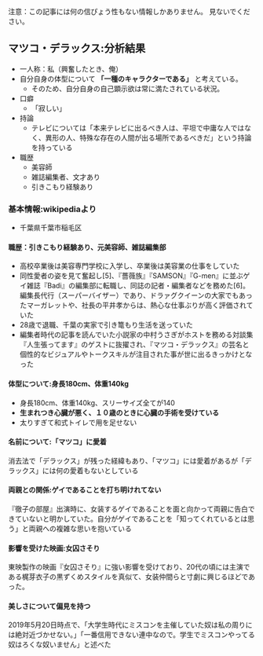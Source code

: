 ﻿


注意：この記事には何の信ぴょう性もない情報しかありません。
見ないでください。


## マツコ・デラックス:分析結果

- 一人称：私（興奮したとき、俺）
- 自分自身の体型について **「一種のキャラクターである」** と考えている。
    - そのため、自分自身の自己顕示欲は常に満たされている状況。
- 口癖
    - 「寂しい」
- 持論
    - テレビについては「本来テレビに出るべき人は、平坦で中庸な人ではなく、異形の人、特殊な存在の人間が出る場所であるべきだ」という持論を持っている
- 職歴
    - 美容師
    - 雑誌編集者、文才あり
    - 引きこもり経験あり




### 基本情報:wikipediaより

- 千葉県千葉市稲毛区


#### 職歴：引きこもり経験あり、元美容師、雑誌編集部

- 高校卒業後は美容専門学校に入学し、卒業後は美容業の仕事をしていた
- 同性愛者の姿を見て奮起し[5]、『薔薇族』『SAMSON』『G-men』に並ぶゲイ雑誌『Badi』の編集部に転職し、同誌の記者・編集者などを務めた[6]。編集長代行（スーパーバイザー）であり、ドラァグクイーンの大家でもあったマーガレットや、社長の平井孝からは、熱心な仕事ぶりが高く評価されていた
- 28歳で退職、千葉の実家で引き篭もり生活を送っていた
- 編集者時代の記事を読んでいた小説家の中村うさぎがホストを務める対談集『人生張ってます』のゲストに抜擢され、『マツコ・デラックス』の芸名と個性的なビジュアルやトークスキルが注目された事が世に出るきっかけとなった


#### 体型について:身長180cm、体重140kg

- 身長180cm、体重140kg、スリーサイズ全てが140
- **生まれつき心臓が悪く、１０歳のときに心臓の手術を受けている**
- 太りすぎて和式トイレで用を足せない


#### 名前について:「マツコ」に愛着

消去法で「デラックス」が残った経緯もあり、「マツコ」には愛着があるが「デラックス」には何の愛着もないとしている


#### 両親との関係:ゲイであることを打ち明けれてない

『徹子の部屋』出演時に、女装するゲイであることを面と向かって両親に告白できていないと明かしていた。自分がゲイであることを「知ってくれているとは思う」と両親への複雑な思いを抱いている


#### 影響を受けた映画:女囚さそり

東映製作の映画『女囚さそり』に強い影響を受けており、20代の頃には主演である梶芽衣子の黒ずくめスタイルを真似て、女装仲間らと寸劇に興じるほどであった。


#### 美しさについて偏見を持つ

2019年5月20日時点で、「大学生時代にミスコンを主催していた奴は私の周りには絶対近づかせない。」「一番信用できない連中なので。学生でミスコンやってる奴はろくな奴いません」と述べた




